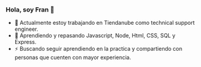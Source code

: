 ### Hola, soy Fran 👋
- 🔭 Actualmente estoy trabajando en Tiendanube como technical support engineer.
- 🌱 Aprendiendo y repasando Javascript, Node, Html, CSS, SQL y Express.
- ⚡ Buscando seguir aprendiendo en la practica y compartiendo con personas que cuenten con mayor experiencia.
